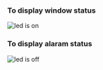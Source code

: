  ### To display window status 

 ![led is on](https://user-images.githubusercontent.com/98867546/157899781-aa2f585b-24ea-4a90-9fac-d1b90934e7cd.png)

 ### To display alaram status 

 ![led is off](https://user-images.githubusercontent.com/98867546/157900171-e4827f5c-1492-44e3-b3bc-dd4504286020.png)

